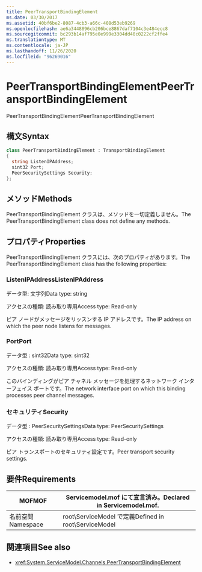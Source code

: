 ```yaml
---
title: PeerTransportBindingElement
ms.date: 03/30/2017
ms.assetid: 40bf6be2-8087-4cb3-a66c-408d53eb9269
ms.openlocfilehash: ae6a3448896cb206bce8867daf7104c3e484ecc8
ms.sourcegitcommit: bc293b14af795e0e999e3304dd40c0222cf2ffe4
ms.translationtype: MT
ms.contentlocale: ja-JP
ms.lasthandoff: 11/26/2020
ms.locfileid: "96269016"
---
```

# <a name="peertransportbindingelement"></a><span data-ttu-id="93478-102">PeerTransportBindingElement</span><span class="sxs-lookup"><span data-stu-id="93478-102">PeerTransportBindingElement</span></span>

<span data-ttu-id="93478-103">PeerTransportBindingElement</span><span class="sxs-lookup"><span data-stu-id="93478-103">PeerTransportBindingElement</span></span>  
  
## <a name="syntax"></a><span data-ttu-id="93478-104">構文</span><span class="sxs-lookup"><span data-stu-id="93478-104">Syntax</span></span>  
  
```csharp
class PeerTransportBindingElement : TransportBindingElement  
{  
  string ListenIPAddress;  
  sint32 Port;  
  PeerSecuritySettings Security;  
};  
```  
  
## <a name="methods"></a><span data-ttu-id="93478-105">メソッド</span><span class="sxs-lookup"><span data-stu-id="93478-105">Methods</span></span>  

 <span data-ttu-id="93478-106">PeerTransportBindingElement クラスは、メソッドを一切定義しません。</span><span class="sxs-lookup"><span data-stu-id="93478-106">The PeerTransportBindingElement class does not define any methods.</span></span>  
  
## <a name="properties"></a><span data-ttu-id="93478-107">プロパティ</span><span class="sxs-lookup"><span data-stu-id="93478-107">Properties</span></span>  

 <span data-ttu-id="93478-108">PeerTransportBindingElement クラスには、次のプロパティがあります。</span><span class="sxs-lookup"><span data-stu-id="93478-108">The PeerTransportBindingElement class has the following properties:</span></span>  
  
### <a name="listenipaddress"></a><span data-ttu-id="93478-109">ListenIPAddress</span><span class="sxs-lookup"><span data-stu-id="93478-109">ListenIPAddress</span></span>  

 <span data-ttu-id="93478-110">データ型: 文字列</span><span class="sxs-lookup"><span data-stu-id="93478-110">Data type: string</span></span>  
  
 <span data-ttu-id="93478-111">アクセスの種類: 読み取り専用</span><span class="sxs-lookup"><span data-stu-id="93478-111">Access type: Read-only</span></span>  
  
 <span data-ttu-id="93478-112">ピア ノードがメッセージをリッスンする IP アドレスです。</span><span class="sxs-lookup"><span data-stu-id="93478-112">The IP address on which the peer node listens for messages.</span></span>  
  
### <a name="port"></a><span data-ttu-id="93478-113">Port</span><span class="sxs-lookup"><span data-stu-id="93478-113">Port</span></span>  

 <span data-ttu-id="93478-114">データ型 : sint32</span><span class="sxs-lookup"><span data-stu-id="93478-114">Data type: sint32</span></span>  
  
 <span data-ttu-id="93478-115">アクセスの種類: 読み取り専用</span><span class="sxs-lookup"><span data-stu-id="93478-115">Access type: Read-only</span></span>  
  
 <span data-ttu-id="93478-116">このバインディングがピア チャネル メッセージを処理するネットワーク インターフェイス ポートです。</span><span class="sxs-lookup"><span data-stu-id="93478-116">The network interface port on which this binding processes peer channel messages.</span></span>  
  
### <a name="security"></a><span data-ttu-id="93478-117">セキュリティ</span><span class="sxs-lookup"><span data-stu-id="93478-117">Security</span></span>  

 <span data-ttu-id="93478-118">データ型 : PeerSecuritySettings</span><span class="sxs-lookup"><span data-stu-id="93478-118">Data type: PeerSecuritySettings</span></span>  
  
 <span data-ttu-id="93478-119">アクセスの種類: 読み取り専用</span><span class="sxs-lookup"><span data-stu-id="93478-119">Access type: Read-only</span></span>  
  
 <span data-ttu-id="93478-120">ピア トランスポートのセキュリティ設定です。</span><span class="sxs-lookup"><span data-stu-id="93478-120">Peer transport security settings.</span></span>  
  
## <a name="requirements"></a><span data-ttu-id="93478-121">要件</span><span class="sxs-lookup"><span data-stu-id="93478-121">Requirements</span></span>  
  
|<span data-ttu-id="93478-122">MOF</span><span class="sxs-lookup"><span data-stu-id="93478-122">MOF</span></span>|<span data-ttu-id="93478-123">Servicemodel.mof にて宣言済み。</span><span class="sxs-lookup"><span data-stu-id="93478-123">Declared in Servicemodel.mof.</span></span>|  
|---------|-----------------------------------|  
|<span data-ttu-id="93478-124">名前空間</span><span class="sxs-lookup"><span data-stu-id="93478-124">Namespace</span></span>|<span data-ttu-id="93478-125">root\ServiceModel で定義</span><span class="sxs-lookup"><span data-stu-id="93478-125">Defined in root\ServiceModel</span></span>|  
  
## <a name="see-also"></a><span data-ttu-id="93478-126">関連項目</span><span class="sxs-lookup"><span data-stu-id="93478-126">See also</span></span>

- <xref:System.ServiceModel.Channels.PeerTransportBindingElement>
